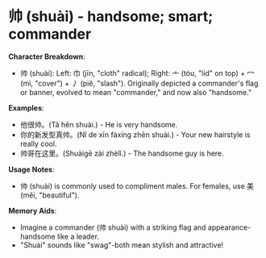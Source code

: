 # **帅 (shuài) - handsome; smart; commander**

**Character Breakdown**:  
- 帅 (shuài): Left: 巾 (jīn, "cloth" radical); Right: 亠 (tóu, "lid" on top) + 冖 (mì, "cover") + 丿 (piě, "slash"). Originally depicted a commander's flag or banner, evolved to mean "commander," and now also "handsome."

**Examples**:  
- 他很帅。(Tā hěn shuài.) - He is very handsome.  
- 你的新发型真帅。(Nǐ de xīn fàxíng zhēn shuài.) - Your new hairstyle is really cool.  
- 帅哥在这里。(Shuàigē zài zhèlǐ.) - The handsome guy is here.

**Usage Notes**:  
- 帅 (shuài) is commonly used to compliment males. For females, use 美 (měi, "beautiful").

**Memory Aids**:  
- Imagine a commander (帅 shuài) with a striking flag and appearance-handsome like a leader.  
- "Shuài" sounds like "swag"-both mean stylish and attractive!